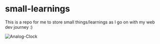 # small-learnings
This is a repo for me to store small things/learnings as I go on with my web dev journey :)

![Analog-Clock](.\Clock)
